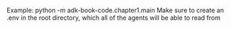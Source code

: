 Example: python -m adk-book-code.chapter1.main
Make sure to create an .env in the root directory, which all of the agents will be able to read from